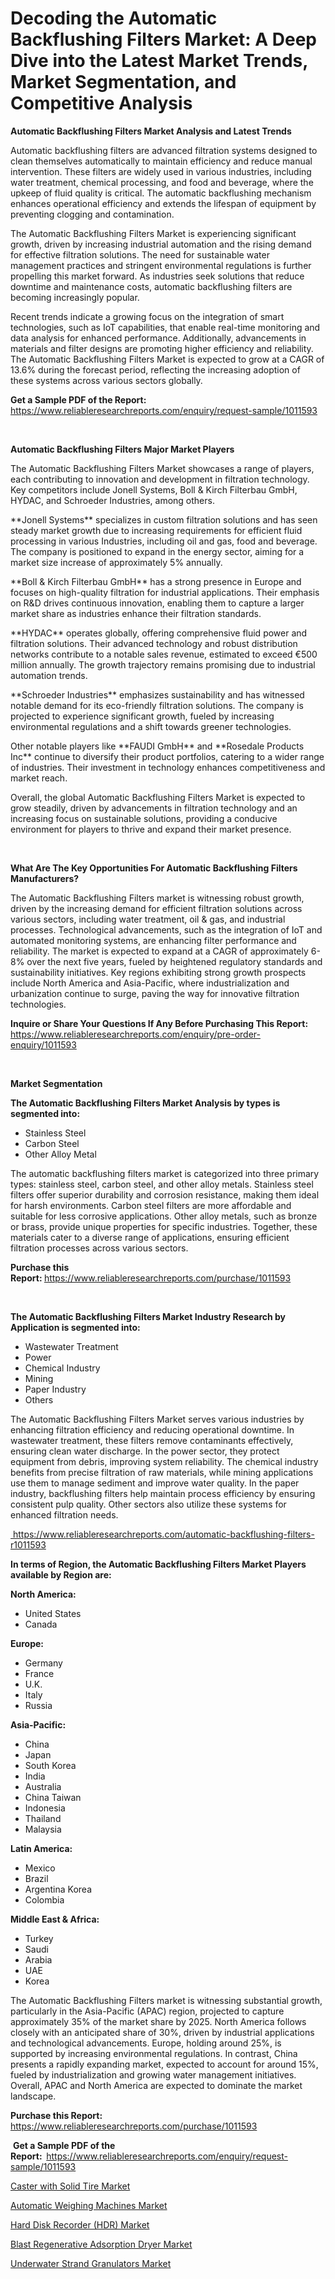 <p><h1>Decoding the Automatic Backflushing Filters Market: A Deep Dive into the Latest Market Trends, Market Segmentation, and Competitive Analysis</h1></p><p><strong>Automatic Backflushing Filters Market Analysis and Latest Trends</strong></p>
<p><p>Automatic backflushing filters are advanced filtration systems designed to clean themselves automatically to maintain efficiency and reduce manual intervention. These filters are widely used in various industries, including water treatment, chemical processing, and food and beverage, where the upkeep of fluid quality is critical. The automatic backflushing mechanism enhances operational efficiency and extends the lifespan of equipment by preventing clogging and contamination.</p><p>The Automatic Backflushing Filters Market is experiencing significant growth, driven by increasing industrial automation and the rising demand for effective filtration solutions. The need for sustainable water management practices and stringent environmental regulations is further propelling this market forward. As industries seek solutions that reduce downtime and maintenance costs, automatic backflushing filters are becoming increasingly popular.</p><p>Recent trends indicate a growing focus on the integration of smart technologies, such as IoT capabilities, that enable real-time monitoring and data analysis for enhanced performance. Additionally, advancements in materials and filter designs are promoting higher efficiency and reliability. The Automatic Backflushing Filters Market is expected to grow at a CAGR of 13.6% during the forecast period, reflecting the increasing adoption of these systems across various sectors globally.</p></p>
<p><strong>Get a Sample PDF of the Report:&nbsp;</strong> <a href="https://www.reliableresearchreports.com/enquiry/request-sample/1011593?utm_campaign=33&utm_medium=2&utm_source=Github&utm_content=ia&utm_term=02032025&utm_id=automatic-backflushing-filters">https://www.reliableresearchreports.com/enquiry/request-sample/1011593</a></p>
<p>&nbsp;</p>
<p><strong>Automatic Backflushing Filters Major Market Players</strong></p>
<p><p>The Automatic Backflushing Filters Market showcases a range of players, each contributing to innovation and development in filtration technology. Key competitors include Jonell Systems, Boll & Kirch Filterbau GmbH, HYDAC, and Schroeder Industries, among others.</p><p>**Jonell Systems** specializes in custom filtration solutions and has seen steady market growth due to increasing requirements for efficient fluid processing in various Industries, including oil and gas, food and beverage. The company is positioned to expand in the energy sector, aiming for a market size increase of approximately 5% annually.</p><p>**Boll & Kirch Filterbau GmbH** has a strong presence in Europe and focuses on high-quality filtration for industrial applications. Their emphasis on R&D drives continuous innovation, enabling them to capture a larger market share as industries enhance their filtration standards.</p><p>**HYDAC** operates globally, offering comprehensive fluid power and filtration solutions. Their advanced technology and robust distribution networks contribute to a notable sales revenue, estimated to exceed €500 million annually. The growth trajectory remains promising due to industrial automation trends.</p><p>**Schroeder Industries** emphasizes sustainability and has witnessed notable demand for its eco-friendly filtration solutions. The company is projected to experience significant growth, fueled by increasing environmental regulations and a shift towards greener technologies.</p><p>Other notable players like **FAUDI GmbH** and **Rosedale Products Inc** continue to diversify their product portfolios, catering to a wider range of industries. Their investment in technology enhances competitiveness and market reach.</p><p>Overall, the global Automatic Backflushing Filters Market is expected to grow steadily, driven by advancements in filtration technology and an increasing focus on sustainable solutions, providing a conducive environment for players to thrive and expand their market presence.</p></p>
<p>&nbsp;</p>
<p><strong>What Are The Key Opportunities For Automatic Backflushing Filters Manufacturers?</strong></p>
<p><p>The Automatic Backflushing Filters market is witnessing robust growth, driven by the increasing demand for efficient filtration solutions across various sectors, including water treatment, oil & gas, and industrial processes. Technological advancements, such as the integration of IoT and automated monitoring systems, are enhancing filter performance and reliability. The market is expected to expand at a CAGR of approximately 6-8% over the next five years, fueled by heightened regulatory standards and sustainability initiatives. Key regions exhibiting strong growth prospects include North America and Asia-Pacific, where industrialization and urbanization continue to surge, paving the way for innovative filtration technologies.</p></p>
<p><strong>Inquire or Share Your Questions If Any Before Purchasing This Report:</strong> <a href="https://www.reliableresearchreports.com/enquiry/pre-order-enquiry/1011593?utm_campaign=33&utm_medium=2&utm_source=Github&utm_content=ia&utm_term=02032025&utm_id=automatic-backflushing-filters">https://www.reliableresearchreports.com/enquiry/pre-order-enquiry/1011593</a></p>
<p>&nbsp;</p>
<p><strong>Market Segmentation</strong></p>
<p><strong>The Automatic Backflushing Filters Market Analysis by types is segmented into:</strong></p>
<p><ul><li>Stainless Steel</li><li>Carbon Steel</li><li>Other Alloy Metal</li></ul></p>
<p><p>The automatic backflushing filters market is categorized into three primary types: stainless steel, carbon steel, and other alloy metals. Stainless steel filters offer superior durability and corrosion resistance, making them ideal for harsh environments. Carbon steel filters are more affordable and suitable for less corrosive applications. Other alloy metals, such as bronze or brass, provide unique properties for specific industries. Together, these materials cater to a diverse range of applications, ensuring efficient filtration processes across various sectors.</p></p>
<p><strong>Purchase this Report:&nbsp;</strong><a href="https://www.reliableresearchreports.com/purchase/1011593?utm_campaign=33&utm_medium=2&utm_source=Github&utm_content=ia&utm_term=02032025&utm_id=automatic-backflushing-filters">https://www.reliableresearchreports.com/purchase/1011593</a></p>
<p>&nbsp;</p>
<p><strong>The Automatic Backflushing Filters Market Industry Research by Application is segmented into:</strong></p>
<p><ul><li>Wastewater Treatment</li><li>Power</li><li>Chemical Industry</li><li>Mining</li><li>Paper Industry</li><li>Others</li></ul></p>
<p><p>The Automatic Backflushing Filters Market serves various industries by enhancing filtration efficiency and reducing operational downtime. In wastewater treatment, these filters remove contaminants effectively, ensuring clean water discharge. In the power sector, they protect equipment from debris, improving system reliability. The chemical industry benefits from precise filtration of raw materials, while mining applications use them to manage sediment and improve water quality. In the paper industry, backflushing filters help maintain process efficiency by ensuring consistent pulp quality. Other sectors also utilize these systems for enhanced filtration needs.</p></p>
<p><a href="https://www.reliableresearchreports.com/automatic-backflushing-filters-r1011593?utm_campaign=33&utm_medium=2&utm_source=Github&utm_content=ia&utm_term=02032025&utm_id=automatic-backflushing-filters">&nbsp;https://www.reliableresearchreports.com/automatic-backflushing-filters-r1011593</a></p>
<p><strong>In terms of Region, the Automatic Backflushing Filters Market Players available by Region are:</strong></p>
<p>
    <p> <strong> North America: </strong>
        <ul>
            <li>United States</li>
            <li>Canada</li>
        </ul>
        </p> 
    <p> <strong> Europe: </strong>
        <ul>
            <li>Germany</li>
            <li>France</li>
            <li>U.K.</li>
            <li>Italy</li>
            <li>Russia</li>
        </ul>
        </p> 
    <p> <strong> Asia-Pacific: </strong>
        <ul>
            <li>China</li>
            <li>Japan</li>
            <li>South Korea</li>
            <li>India</li>
            <li>Australia</li>
            <li>China Taiwan</li>
            <li>Indonesia</li>
            <li>Thailand</li>
            <li>Malaysia</li>
        </ul>
        </p> 
    <p> <strong> Latin America: </strong>
        <ul>
            <li>Mexico</li>
            <li>Brazil</li>
            <li>Argentina Korea</li>
            <li>Colombia</li>
        </ul>
        </p> 
    <p> <strong> Middle East & Africa: </strong>
        <ul>
            <li>Turkey</li>
            <li>Saudi</li>
            <li>Arabia</li>
            <li>UAE</li>
            <li>Korea</li>
        </ul>
    </p>
    </p>
<p><p>The Automatic Backflushing Filters market is witnessing substantial growth, particularly in the Asia-Pacific (APAC) region, projected to capture approximately 35% of the market share by 2025. North America follows closely with an anticipated share of 30%, driven by industrial applications and technological advancements. Europe, holding around 25%, is supported by increasing environmental regulations. In contrast, China presents a rapidly expanding market, expected to account for around 15%, fueled by industrialization and growing water management initiatives. Overall, APAC and North America are expected to dominate the market landscape.</p></p>
<p><strong>Purchase this Report: </strong><a href="https://www.reliableresearchreports.com/purchase/1011593?utm_campaign=33&utm_medium=2&utm_source=Github&utm_content=ia&utm_term=02032025&utm_id=automatic-backflushing-filters">https://www.reliableresearchreports.com/purchase/1011593</a></p>
<p>&nbsp;<strong>Get a Sample PDF of the Report:&nbsp;&nbsp;</strong><a href="https://www.reliableresearchreports.com/enquiry/request-sample/1011593?utm_campaign=33&utm_medium=2&utm_source=Github&utm_content=ia&utm_term=02032025&utm_id=automatic-backflushing-filters">https://www.reliableresearchreports.com/enquiry/request-sample/1011593</a></p>
<p><strong></strong></p>
<p><p><a href="https://github.com/rosalinebhakta48/Market-Research-Report-List-1/blob/main/caster-with-solid-tire-market.md?utm_campaign=33&utm_medium=2&utm_source=Github&utm_content=ia&utm_term=02032025&utm_id=automatic-backflushing-filters">Caster with Solid Tire Market</a></p><p><a href="https://github.com/hedbomkrahe/Market-Research-Report-List-1/blob/main/automatic-weighing-machines-market.md?utm_campaign=33&utm_medium=2&utm_source=Github&utm_content=ia&utm_term=02032025&utm_id=automatic-backflushing-filters">Automatic Weighing Machines Market</a></p><p><a href="https://github.com/lateshab69/Market-Research-Report-List-1/blob/main/hard-disk-recorder-hdr-market.md?utm_campaign=33&utm_medium=2&utm_source=Github&utm_content=ia&utm_term=02032025&utm_id=automatic-backflushing-filters">Hard Disk Recorder (HDR) Market</a></p><p><a href="https://github.com/darenph8er/Market-Research-Report-List-1/blob/main/blast-regenerative-adsorption-dryer-market.md?utm_campaign=33&utm_medium=2&utm_source=Github&utm_content=ia&utm_term=02032025&utm_id=automatic-backflushing-filters">Blast Regenerative Adsorption Dryer Market</a></p><p><a href="https://github.com/ElviraLeka1962/Market-Research-Report-List-1/blob/main/underwater-strand-granulators-market.md?utm_campaign=33&utm_medium=2&utm_source=Github&utm_content=ia&utm_term=02032025&utm_id=automatic-backflushing-filters">Underwater Strand Granulators Market</a></p></p>